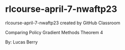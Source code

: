 # rlcourse-april-7-nwaftp23
rlcourse-april-7-nwaftp23 created by GitHub Classroom


Comparing Policy Gradient Methods Theorem 4


By: Lucas Berry
